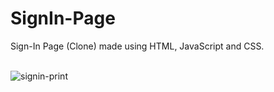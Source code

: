 # SignIn-Page
Sign-In Page (Clone) made using HTML, JavaScript and CSS.<br><br>

![signin-print](https://github.com/Pixelikas/SignIn-Page/assets/67108278/2a12abcb-edd6-415c-8755-944386820b70)


